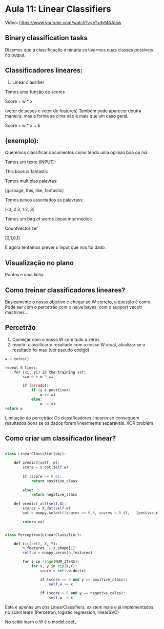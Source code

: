 # Aula 11: Linear Classifiers

Video: https://www.youtube.com/watch?v=eTxdyMAAiaw

## Binary classification tasks

Dizemos que a classificação é binária se tivermos duas classes possiveis no output.

## Classificadores lineares:

1. Linear classifier

Temos uma função de scores

Score =  w * x

(vetor de pesos e vetor de features)
Também pode aparecer doutra maneira, mas a forma se cima não é mais que um caso geral.

Score = w * x + b 

## (exemplo):

Queremos classificar documentos como tendo uma opinião boa ou má 

Temos um texto (INPUT): 

This book is fantastic

Temos multiplas palavras:

[garbage, this, like, fantastic]

Temos pesos associados às palavrass:

[-3, 0.3, 1.2, 3]

Temos um bag of words (input intermédio): 

CountVectorizer 

[0,1,0,1]

E agora tentamos prever o input que nos foi dado. 

## Visualização no plano

Pontos e uma linha

## Como treinar classificadores lineares? 

Basicamente o nosso objetivo é chegar ao W correto, a questão é como. Pode ser com o percetrão com o naive bayes, com o support vecotr machines...

## Percetrão 

1. Começar com o nosso W com tudo a zeros.
2. repetir: classificar o resultado com o nosso W atual, atualizar se o resultado foi mau (ver pseudo codigo)

```py
w = zeros()

repeat N times:
    for (xi, yi) in the training set:
        score = w * xi

        if (errado):
            if (y é positivo):
                w += xi
            else:
                w -= xi
return w
```

Limitação do percetrão: Os classificadores lineares só conseguem resultados bons se os dados forem linearmente separáveis. XOR problem

## Como criar um classificador linear?

```py

class LinearClassifier(obj):

    def predict(self, w):
        score = x.dot(self.w)
    
        if (score >= 0.0):
            return positive_class
        
        else:
            return negative_class
    
    def predict_all(self,X):
        scores = X.dot(self.w)
        out = numpy.select([scores >= 0.0, scores < 0.0],   [postive_class,negative_class])

        return out


class Perceptron(LinearClassifier):

    def fit(self, X, Y):
        n_features  = X.shape[1]
        self.w = numpy.zeros(n_features)

        for i in range(NUM_ITERS):
            for x, y in zip(X,Y):
                score = self.w.dor(x)

                if (score <= 0 and y == positive_class):
                    self.w += x
                
                if (score > 0 and y == negative_calss):
                    self.w -= x
```

Este é apenas um dos LinearClassifiers, existem mais e já implementados no scikit learn (Percetron, logistic regression, linearSVC)

No scikit learn o W é o model.coef_


